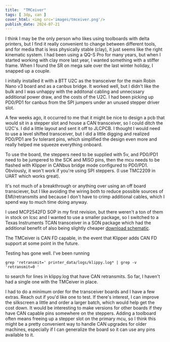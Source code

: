 ```yaml
---
title:  "TMCeiver"
tags: [ 3dp, can ]
cover_html: <img src='images/tmceiver.png'/>
publish_date: 2024-07-21
---
```


I think I may be the only person who likes using toolboards with delta printers,
but I find it really convenient to change between different tools, and for media
that is less physically stable (clay), it just seems like the right kinematic
system. I had been using a QQ-S Pro for many years, but when I started working
with clay more last year, I wanted something with a stiffer frame. When I found
the SR on mega sale over the last winter holiday, I snapped up a couple.

I initally installed it with a BTT U2C as the transceiver for the main Robin
Nano v3 board and as a canbus bridge. It worked well, but I didn't like the bulk
and I was unhappy with the additonal cabling and unnecssary additional power
draw, and the costs of the U2C. I had been picking up PD0/PD1 for canbus from
the SPI jumpers under an unused stepper driver slot.

A few weeks ago, it occurred to me that it might be nice to design a pcb that
would sit in a stepper slot and house a CAN transceiver, so I could ditch the
U2C's. I did a little layout and sent it off to JLCPCB. I thought I would need
to use a level shifted transceiver, but I did a little digging and realized
PD0/PD1 are 5v tolerant pins, which simplified the design even more and really
helped me squeeze everything onboard.

To use the board, the steppers need to be supplied with 5v, and PD0/PD1 need to
be jumpered to the SCK and MISO pins, then the mcu needs to be flashed with
Klipper in CANbus bridge mode configured to PD0/PD1. Obviously, it won't work if
you're using SPI steppers. (I use TMC2209 in UART which works great).

It's not much of a breakthrough or anything over using an off board transciever,
but I like avoiding the wiring both to reduce possible sources of
EMI/retransmits and because I don't have to crimp additional cables, which I
spend way to much time doing anyway.

I used MCP2542FD SOP in my first revision, but there weren't a ton of them in
stock on lcsc and I wanted to use a smaller package, so I switched to a Texas
Instruments TCAN transceiver in a SON package which had the additional benefit
of also being slightly cheaper
[download schematic](/static/Schematic_TMCeiver.pdf).

The TMCeiver is CAN FD capable, in the event that Klipper adds CAN FD support at
some point in the future.

Testing has gone well. I've been running

```
grep 'retransmit=' printer_data/logs/klippy.log* | grep -v 'retransmit=0 '
```

to search for lines in klippy.log that have CAN retransmits. So far, I haven't
had a single one with the TMCeiver in place.

I had to do a minimum order for the transceiver boards and I have a few extras.
Reach out if you'd like one to test. If there's interest, I can improve the
silkscreen a little and order a larger batch, which would help get the cost
down. It would be interesting to make versions for other boards if they have CAN
capable pins somewhere on the steppers. Adding a toolboard often means freeing
up a stepper slot on the primary mcu, so I think this might be a pretty
convenient way to handle CAN upgrades for older machines, especially if I can
generalize the board so it can use any pins available to it.
